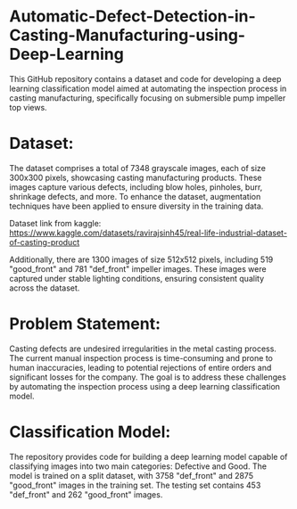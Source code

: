 # Automatic-Defect-Detection-in-Casting-Manufacturing-using-Deep-Learning
This GitHub repository contains a dataset and code for developing a deep learning classification model aimed at automating the inspection process in casting manufacturing, specifically focusing on submersible pump impeller top views.
# Dataset:
The dataset comprises a total of 7348 grayscale images, each of size 300x300 pixels, showcasing casting manufacturing products. These images capture various defects, including blow holes, pinholes, burr, shrinkage defects, and more. To enhance the dataset, augmentation techniques have been applied to ensure diversity in the training data.

Dataset link from kaggle:
https://www.kaggle.com/datasets/ravirajsinh45/real-life-industrial-dataset-of-casting-product


Additionally, there are 1300 images of size 512x512 pixels, including 519 "good_front" and 781 "def_front" impeller images. These images were captured under stable lighting conditions, ensuring consistent quality across the dataset.

# Problem Statement:
Casting defects are undesired irregularities in the metal casting process. The current manual inspection process is time-consuming and prone to human inaccuracies, leading to potential rejections of entire orders and significant losses for the company. The goal is to address these challenges by automating the inspection process using a deep learning classification model.

# Classification Model:
The repository provides code for building a deep learning model capable of classifying images into two main categories: Defective and Good. The model is trained on a split dataset, with 3758 "def_front" and 2875 "good_front" images in the training set. The testing set contains 453 "def_front" and 262 "good_front" images.
